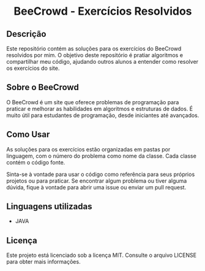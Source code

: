 <h1 align="center">BeeCrowd - Exercícios Resolvidos</h1>

## Descrição

Este repositório contém as soluções para os exercícios do BeeCrowd resolvidos por mim. O objetivo deste repositório é pratiar algoritmos e compartilhar meu código, ajudando outros alunos a entender como resolver os exercícios do site.

## Sobre o BeeCrowd

O BeeCrowd é um site que oferece problemas de programação para praticar e melhorar as habilidades em algoritmos e estruturas de dados. É muito útil para estudantes de programação, desde iniciantes até avançados.

## Como Usar

As soluções para os exercícios estão organizadas em pastas por linguagem, com o número do problema como nome da classe. Cada classe contém o código fonte.

Sinta-se à vontade para usar o código como referência para seus próprios projetos ou para praticar. Se encontrar algum problema ou tiver alguma dúvida, fique à vontade para abrir uma issue ou enviar um pull request.

## Linguagens utilizadas

* JAVA

## Licença

Este projeto está licenciado sob a licença MIT. Consulte o arquivo LICENSE para obter mais informações.
